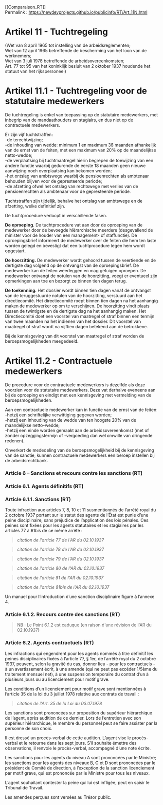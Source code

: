 [[Comparaison_RT]]  
Permalink : https://newdevprojects.github.io/publicinfo/RT/Art_11N.html

# Artikel 11 - Tuchtregeling

(Wet van 8 april 1965 tot instelling van de arbeidsreglementen;  
Wet van 12 april 1965 betreffende de bescherming van het loon van de werknemers;  
Wet van 3 juli 1978 betreffende de arbeidsovereenkomsten;  
Art. 77 tot 95 van het koninklijk besluit van 2 oktober 1937 houdende het statuut van het rijkspersoneel) 

# Artikel 11.1 - Tuchtregeling voor de statutaire medewerkers

De tuchtregeling is enkel van toepassing op de statutaire medewerkers, met inbegrip van de mandaathouders en stagiairs, en dus niet op de contractuele medewerkers. 

Er zijn vijf tuchtstraffen:  
-de terechtwijzing;  
-de inhouding van wedde: minimum 1 en maximum 36 maanden afhankelijk van de ernst van de feiten, met een maximum van 20% op de maandelijkse netto-wedde;  
-de verplaatsing bij tuchtmaatregel hierin begrepen de toewijzing van een andere functie waarbij gedurende de eerste 18 maanden geen nieuwe aanwijzing noch overplaatsing kan bekomen worden;  
-het ontslag van ambtswege waarbij de pensioenrechten als ambtenaar behouden blijven voor de gepresteerde periode;  
-de afzetting ofwel het ontslag van rechtswege met verlies van de pensioenrechten als ambtenaar voor de gepresteerde periode. 

Tuchtstraffen zijn tijdelijk, behalve het ontslag van ambtswege en de afzetting, welke definitief zijn. 

De tuchtprocedure verloopt in verschillende fasen.

**De oproeping.** De tuchtprocedure vat aan door de oproeping van de medewerker door de bevoegde hiërarchische meerdere (desgevallend de minister voor de houder van een management- of staffunctie). De oproepingsbrief informeert de medewerker over de feiten die hem ten laste worden gelegd en bevestigt dat een tuchtprocedure tegen hem wordt opgestart.

**De hoorzitting.** De medewerker wordt gehoord tussen de veertiende en de dertigste dag volgend op de ontvangst van de oproepingsbrief. De medewerker kan de feiten weerleggen en mag getuigen oproepen. De medewerker ontvangt de notulen van de hoorzitting, voegt er eventueel zijn opmerkingen aan toe en bezorgt ze binnen tien dagen terug. 

**De toekenning.** Het dossier wordt binnen tien dagen vanaf de ontvangst van de teruggestuurde notulen van de hoorzitting, verstuurd aan het directiecomité. Het directiecomité roept binnen tien dagen na het aanhangig maken de medewerker op om te verschijnen. De hoorzitting vindt plaats tussen de twintigste en de dertigste dag na het aanhangig maken. Het Directiecomité doet een voorstel van maatregel of straf binnen een termijn van twee maanden na het indienen van het dossier. Dit voorstel van maatregel of straf wordt na vijftien dagen betekend aan de betrokkene.

Bij de kennisgeving van dit voorstel van maatregel of straf worden de beroepsmogelijkheden meegedeeld. 

#  Artikel 11.2 - Contractuele medewerkers

De procedure voor de contractuele medewerkers is dezelfde als deze voorzien voor de statutaire medewerkers. Deze vat derhalve eveneens aan bij de oproeping en eindigt met een kennisgeving met vermelding van de beroepsmogelijkheden. 

Aan een contractuele medewerker kan in functie van de ernst van de feiten:  
-hetzij een schriftelijke verwittiging gegeven worden;  
-hetzij een inhouding van de wedde van ten hoogste 20% van de maandelijkse netto-wedde;  
-hetzij een einde worden gemaakt aan de arbeidsovereenkomst (met of zonder opzeggingstermijn of -vergoeding dan wel omwille van dringende redenen). 

Onverkort de mededeling van de beroepsmogelijkheid bij de kennisgeving van de sanctie, kunnen contractuele medewerkers een beroep instellen bij de arbeidsrechtbank.

### Article 6 – Sanctions et recours contre les sanctions  (RT)

### Article 6.1. Agents définitifs (RT)

### Article 6.1.1. Sanctions (RT)

Toute infraction aux articles 7, 8, 10 et 11 susmentionnés de l’arrêté royal du 2 octobre 1937 portant sur le statut des agents de l’État est punie d’une peine disciplinaire, sans préjudice de l’application des lois pénales. Ces peines sont fixées pour les agents statutaires et les stagiaires par les articles 77 à 81bis de ce même arrêté : 

> *citation de l'article 77 de l'AR du 02.10.1937*


> *citation de l'article 78 de l'AR du 02.10.1937*


> *citation de l'article 79 de l'AR du 02.10.1937*


> *citation de l'article 80 de l'AR du 02.10.1937*


> *citation de l'article 81 de l'AR du 02.10.1937*


> *citation de l'article 81bis de l'AR du 02.10.1937*


Un manuel pour l’introduction d’une sanction disciplinaire figure à l’annexe 4. 

### Article 6.1.2. Recours contre des sanctions (RT)

> <u>NB :</u> Le Point 6.1.2 est caduque (en raison d'une révision de l'AR du 02.10.1937)


### Article 6.2. Agents contractuels (RT)

Les infractions qui engendrent pour les agents nommés à titre définitif les peines disciplinaires fixées à l’article 77, § 1er, de l’arrêté royal du 2 octobre 1937, peuvent, selon la gravité du cas, donner lieu - pour les contractuels - à un avertissement écrit, à une amende (qui ne peut pas excéder 1/5ème du traitement mensuel net), à une suspension temporaire du contrat d’un à plusieurs jours ou au licenciement pour motif grave. 

Les conditions d’un licenciement pour motif grave sont mentionnées à l’article 35 de la loi du 3 juillet 1978 relative aux contrats de travail : 

> *citation de l'Art. 35 de la Loi du 03.07.1978*

Les sanctions sont prononcées sur proposition du supérieur hiérarchique de l’agent, après audition de ce dernier. Lors de l’entretien avec son supérieur hiérarchique, le membre du personnel peut se faire assister par la personne de son choix. 

Il est dressé un procès-verbal de cette audition. L’agent vise le procès-verbal et le retourne dans les sept jours. S’il souhaite émettre des observations, il renvoie le procès-verbal, accompagné d’une note écrite. 

Les sanctions pour les agents du niveau A sont prononcées par le Ministre; les sanctions pour les agents des niveaux B, C et D sont prononcées par le président du Comité de direction, à l’exception de la sanction licenciement par motif grave, qui est prononcée par le Ministre pour tous les niveaux. 

L’agent souhaitant contester la peine qui lui est infligée, peut en saisir le Tribunal de Travail. 

Les amendes perçues sont versées au Trésor public. 

